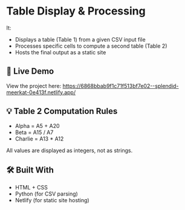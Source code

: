 # Table Display & Processing 

It:

- Displays a table (Table 1) from a given CSV input file
- Processes specific cells to compute a second table (Table 2)
- Hosts the final output as a static site

## 🔗 Live Demo
View the project here: https://6868bbab9f1c71f513bf7e02--splendid-meerkat-0e413f.netlify.app/

## 💡 Table 2 Computation Rules
- Alpha = A5 + A20
- Beta = A15 / A7
- Charlie = A13 * A12

All values are displayed as integers, not as strings.

## 🛠 Built With
- HTML + CSS
- Python (for CSV parsing)
- Netlify (for static site hosting)
